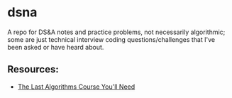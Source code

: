 # dsna
A repo for DS&amp;A notes and practice problems, not necessarily algorithmic; some are just technical interview coding questions/challenges that I've been asked or have heard about.

## Resources:
- [The Last Algorithms Course You'll Need](https://frontendmasters.com/courses/algorithms/)
